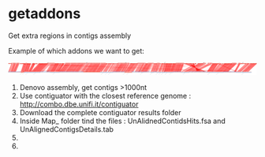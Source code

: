 # getaddons
Get extra regions in contigs assembly

Example of which addons we want to get: 


![Addons example genome!](CP017433.1.pdf_small.png)

1. Denovo assembly, get contigs >1000nt
2. Use contiguator with the closest reference genome : http://combo.dbe.unifi.it/contiguator 
3. Download the complete contiguator results folder
4. Inside Map_ folder tind the files : UnAlidnedContidsHits.fsa and UnAlignedContigsDetails.tab
5.
6.

